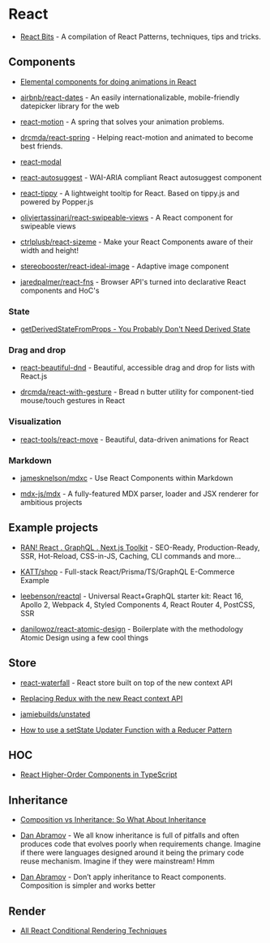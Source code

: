 # React

- [React Bits](https://vasanthk.gitbooks.io/react-bits/) - A compilation of React Patterns, techniques, tips and tricks.

## Components

- [Elemental components for doing animations in React](https://github.com/nitin42/animate-components)

- [airbnb/react-dates](https://github.com/airbnb/react-dates) - An easily internationalizable, mobile-friendly datepicker library for the web

- [react-motion](https://github.com/chenglou/react-motion) - A spring that solves your animation problems.

- [drcmda/react-spring](https://github.com/drcmda/react-spring) - Helping react-motion and animated to become best friends.

- [react-modal](https://github.com/reactjs/react-modal)

- [react-autosuggest](https://github.com/moroshko/react-autosuggest) - WAI-ARIA compliant React autosuggest component

- [react-tippy](https://github.com/tvkhoa/react-tippy/) - A lightweight tooltip for React. Based on tippy.js and powered by Popper.js

- [oliviertassinari/react-swipeable-views](https://github.com/oliviertassinari/react-swipeable-views) - A React component for swipeable views

- [ctrlplusb/react-sizeme](https://github.com/ctrlplusb/react-sizeme) - Make your React Components aware of their width and height!

- [stereobooster/react-ideal-image](https://github.com/stereobooster/react-ideal-image) - Adaptive image component

- [jaredpalmer/react-fns](https://github.com/jaredpalmer/react-fns) - Browser API's turned into declarative React components and HoC's

### State

- [getDerivedStateFromProps - You Probably Don't Need Derived State](https://reactjs.org/blog/2018/06/07/you-probably-dont-need-derived-state.html#recommendation-fully-uncontrolled-component-with-a-key)

### Drag and drop

- [react-beautiful-dnd](https://github.com/atlassian/react-beautiful-dnd) - Beautiful, accessible drag and drop for lists with React.js

- [drcmda/react-with-gesture](https://github.com/drcmda/react-with-gesture) - Bread n butter utility for component-tied mouse/touch gestures in React

### Visualization

- [react-tools/react-move](https://github.com/react-tools/react-move) - Beautiful, data-driven animations for React

### Markdown

- [jamesknelson/mdxc](https://github.com/jamesknelson/mdxc) - Use React Components within Markdown

- [mdx-js/mdx](https://github.com/mdx-js/mdx) - A fully-featured MDX parser, loader and JSX renderer for ambitious projects

## Example projects

- [RAN! React . GraphQL . Next.js Toolkit](https://github.com/Sly777/ran) - SEO-Ready, Production-Ready, SSR, Hot-Reload, CSS-in-JS, Caching, CLI commands and more...

- [KATT/shop](https://github.com/KATT/shop) - Full-stack React/Prisma/TS/GraphQL E-Commerce Example

- [leebenson/reactql](https://github.com/leebenson/reactql) - Universal React+GraphQL starter kit: React 16, Apollo 2, Webpack 4, Styled Components 4, React Router 4, PostCSS, SSR

- [danilowoz/react-atomic-design](https://github.com/danilowoz/react-atomic-design) - Boilerplate with the methodology Atomic Design using a few cool things

## Store

- [react-waterfall](https://github.com/didierfranc/react-waterfall) - React store built on top of the new context API

- [Replacing Redux with the new React context API](https://medium.freecodecamp.org/replacing-redux-with-the-new-react-context-api-8f5d01a00e8c)

- [jamiebuilds/unstated](https://github.com/jamiebuilds/unstated)

- [How to use a setState Updater Function with a Reducer Pattern](https://codedaily.io/tutorials/40/How-to-use-a-setState-Updater-Function-with-a-Reducer-Pattern)

## HOC

- [React Higher-Order Components in TypeScript](https://medium.com/@jrwebdev/react-higher-order-component-patterns-in-typescript-42278f7590fb)

## Inheritance

- [Composition vs Inheritance: So What About Inheritance](https://reactjs.org/docs/composition-vs-inheritance.html#so-what-about-inheritance)

- [Dan Abramov](https://twitter.com/dan_abramov/status/990989827981094912?lang=en) - We all know inheritance is full of pitfalls and often produces code that evolves poorly when requirements change. Imagine if there were languages designed around it being the primary code reuse mechanism. Imagine if they were mainstream! Hmm

- [Dan Abramov](https://twitter.com/dan_abramov/status/752643494972383232?lang=en) - Don’t apply inheritance to React components. Composition is simpler and works better

## Render

- [All React Conditional Rendering Techniques](https://www.robinwieruch.de/conditional-rendering-react/)
